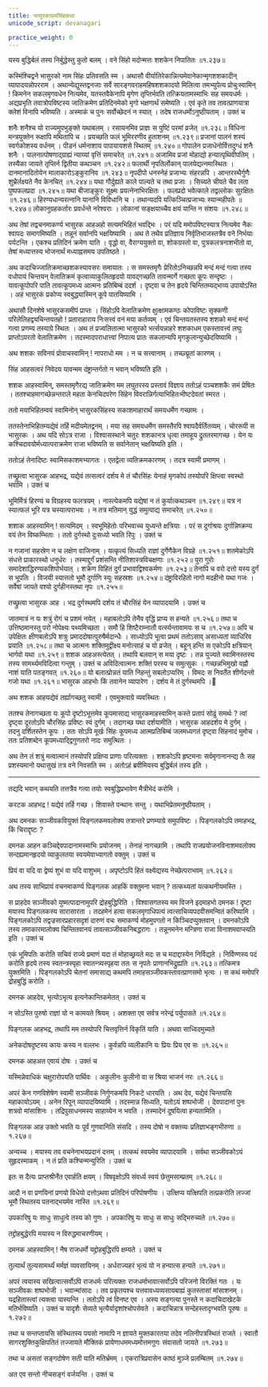 ```yaml
---
title: भासुरकाख्यसिंहकथा
unicode_script: devanagari

practice_weight: 0
---
```


यस्य बुद्धिर्बलं तस्य निर्बुद्धेस्तु कुतो बलम् ।
वने सिंहो मदोन्मत्तः शशकेन निपातितः ॥१.२३७॥

कस्मिंश्चिद्वने भासुरको नाम सिंहः प्रतिवसति स्म । अथासौ वीर्यातिरेकान्नित्यमेवानेकान्मृगशशकादीन् व्यापादयन्नोपरराम । अथान्येद्युस्तद्वनजाः सर्वे सारङ्गवराहमहिषशशकादयो मिलित्वा तमभ्युपेत्य प्रोचुःस्वामिन् ! किमनेन सकलमृगवधेन नित्यमेव, यतस्तवैकेनापि मृगेण तृप्तिर्भवति तत्क्रियतामस्माभिः सह समयधर्मः । अद्यप्रभृति तवात्रोपविष्टस्य जातिक्रमेण प्रतिदिनमेको मृगो भक्षणार्थं समेष्यति । एवं कृते तव तावत्प्राणयात्रा क्लेशं विनापि भविष्यति । अस्माकं च पुनः सर्वोच्छेदनं न स्यात् । तदेष राजधर्मोऽनुष्ठीयताम् । उक्तं
च

शनैः शनैश्च यो राज्यमुपभुङ्क्ते यथाबलम् ।
रसायनमिव प्राज्ञः स पुष्टिं परमां व्रजेत् ॥१.२३८॥
विधिना मन्त्रयुक्तेन रूक्षापि मथितापि च ।
प्रयच्छति फलं भूमिररणीव हुताशनम् ॥१.२३९॥
प्रजानां पालनं शस्यं स्वर्गकोशस्य वर्धनम् ।
पीडनं धर्मनाशाय पापायायशसे स्थितम् ॥१.२४०॥
गोपालेन प्रजाधेनोर्वित्तदुग्धं शनैः शनैः ।
पालनात्पोषणाद्ग्राह्यं न्याय्यां वृत्तिं समाचरेत् ॥१.२४१॥
अजामिव प्रजां मोहाद्यो हन्यात्पृथिवीपतिम् ।
तस्यैका जायते तृप्तिर्न द्वितीया कथञ्चन ॥१.२४२॥
फलार्थी नृपतिर्लोकान् पालयेद्यत्नमास्थितः ।
दानमानादितोयेन मालाकारोऽङ्कुरानिव ॥१.२४३॥
नृपदीपो धनस्नेहं प्रजाभ्यः संहरन्नपि ।
आन्तरस्थैर्गुणैः शुभ्रैर्लक्ष्यते नैव केनचित् ॥१.२४४॥
यथा गौर्दुह्यते काले पाल्यते च तथा प्रजाः ।
सिच्यते चीयते चैव लता पुष्पफलप्रदा ॥१.२४५॥
यथा बीजाङ्कुरः सूक्ष्मः प्रयत्नेनाभिरक्षितः ।
फलप्रदो भवेत्काले तद्वल्लोकः सुरक्षितः ॥१.२४६॥
हिरण्यधान्यरत्नानि यानानि विविधानि च ।
तथान्यदपि यत्किञ्चित्प्रजाभ्यः स्यान्महीपतेः ॥१.२४७॥
लोकानुग्रहकर्तारः प्रवर्धन्ते नरेश्वराः ।
लोकानां सङ्क्षयाच्चैव क्षयं यान्ति न संशयः ॥१.२४८॥

अथ तेषां तद्वचनमाकर्ण्य भासुरक आहअहो सत्यमभिहितं भवद्भिः । परं यदि ममोपविष्टस्यात्र नित्यमेव नैकः श्वापदः समागमिष्यति । तन्नूनं सर्वानपि भक्षयिष्यामि । अथ ते तथैव प्रतिज्ञाय निर्वृतिभाजस्तत्रैव वने निर्भयाः पर्यटन्ति । एकश्च प्रतिदिनं क्रमेण याति । वृद्धो वा, वैराग्ययुक्तो वा, शोकग्रस्तो वा, पुत्रकलत्रनाशभीतो वा, तेषां मध्यात्तस्य भोजनार्थं मध्याह्नसमय उपतिष्ठते ।

अथ कदाचिज्जातिक्रमाच्छशकस्यावसरः समायातः । स समस्तमृगैः प्रेरितोऽनिच्छन्नपि मन्दं मन्दं गत्वा तस्य वधोपायं चिन्तयन् वेलातिक्रमं कृत्वाव्याकुलितहृदयो यावद्गच्छति तावन्मार्गे गच्छता कूपः सन्दृष्टः । यावत्कूपोपरि पाति तावत्कूपमध्य आत्मनः प्रतिबिम्बं ददर्श । दृष्ट्वा च तेन हृदये चिन्तितम्यद्भाव्य उपायोऽस्ति । अहं भासुरकं प्रकोप्य स्वबुद्ध्यास्मिन् कूपे पातयिष्यामि ।

अथासौ दिनशेषे भासुरकसमीपं प्राप्तः । सिंहोऽपि वेलातिक्रमेण क्षुत्क्षामकण्ठः कोपाविष्टः सृक्कणी परिलेलिहद्व्यचिन्तयतहो ! प्रताराहाराय निःसत्त्वं वनं मया कर्तव्यम् । एवं चिन्तयतस्तस्य शशको मन्दं मन्दं गत्वा प्रणम्य तस्याग्रे स्थितः । अथ तं प्रज्वलितात्मा भासुरको भर्त्सयन्नाहरे शशकाधम एकस्तावत्त्वं लघुः प्राप्तोऽपरतो वेलातिक्रमेण । तदस्मादपराधात्त्वां निपात्य प्रातः सकलान्यपि मृगकुलान्युच्छेदयिष्यामि ।

अथ शशकः सविनयं प्रोवाचस्वामिन् ! नापराधो मम । न च सत्त्वानाम् । तच्छ्य्रूतां कारणम् ।

सिंह आहसत्वरं निवेदय यावन्मम दंष्ट्रान्तर्गतो न भवान् भविष्यति इति ।

शशक आहस्वामिन्, समस्तमृगैरद्य जातिक्रमेण मम लघुतरस्य प्रस्तावं विज्ञाय ततोऽहं पञ्चशशकैः समं प्रेषितः । ततश्चाहमागच्छेन्नन्तराले महता केनचिदपरेण सिंहेन विवरान्निर्गत्याभिहितःभीष्टदेवतां स्मरत ।

ततो मयाभिहितम्वयं स्वामिनोन् भासुरकसिंहस्य सकाशमाहारार्थं समयधर्मेण गच्छामः ।

ततस्तेनाभिहितम्यद्येवं तर्हि मदीयमेतद्वनम् । मया सह समयधर्मेण समस्तैरपि श्वापदैर्वर्तितव्यम् । चोररूपी स भासुरकः । अथ यदि सोऽत्र राजा । विश्वासस्थाने चतुरः शशकानत्र धृत्वा तमाहूय द्रुततरमागच्छ । येन यः कश्चिदावयोर्मध्यात्पराक्रमेण राजा भविष्यति स सर्वानेतान् भक्षयिष्यति इति ।

ततोऽहं तेनादिष्टः स्वामिसकाशमभ्यागतः । एतद्वेला व्यतिक्रमकारणम् । तदत्र स्वामी प्रमाणम् ।

तच्छ्रुत्वा भासुरक आहभद्र, यद्येवं तत्सत्वरं दर्शय मे तं चौरसिंहः येनाहं मृगकोपं तस्योपरि क्षिप्त्वा स्वस्थो भवामि । उक्तं च

भूमिर्मित्रं हिरण्यं च विग्रहस्य फलत्रयम् ।
नास्त्येकमपि यद्येषां न तं कुर्यात्कथञ्चन ॥१.२४९॥
यत्र न स्यात्फलं भूरि यत्र चस्यात्पराभवः ।
न तत्र मतिमान् युद्धं समुत्पाद्य समाचरेत् ॥१.२५०॥

शशाक आहस्वामिन् ! सत्यमिदम् । स्वभूमिहेतोः परिभवाच्च युध्यन्ते क्षत्रियाः । परं स दुर्गाश्रयः दुर्गान्निष्क्रम्य वयं तेन विष्कम्भिताः । ततो दुर्गस्थो दुःसध्यो भवति रिपुः । उक्तं च

न गजानां सहस्रेण न च लक्षेण वाजिनाम् । यत्कृत्यं सिध्यति राज्ञां दुर्गेणैकेन विग्रहे ॥१.२५१॥ शतमेकोऽपि संधत्ते प्राकारस्थो धनुर्धरः । तस्माद्दुर्गं प्रशंसन्ति नीतिशास्त्रविचक्षणाः ॥१.२५२॥ पुरा गुरोः समादेशाद्धिरण्यकशिपोर्भयात् । शक्रेण विहितं दुर्गं प्रभावाद्विश्वकर्मणः ॥१.२५३॥ तेनापि च वरो दत्तो यस्य दुर्गं स भूपतिः । विजयी स्यात्ततो भूमौ दुर्गाणि स्युः सहस्रशः ॥१.२५४॥ दंष्ट्राविरहितो नागो मदहीनो यथा गजः । सर्वेषां जायते वश्यो दुर्गहीनस्तथा नृपः ॥१.२५५॥

तच्छ्रुत्वा भासुरक आह । भद्र दुर्गस्थमपि दर्शय तं चौरसिंहं येन व्यापादयामि । उक्तं च

जातमात्रं न यः शत्रुं रोगं च प्रशमं नयेत् । महाबलोऽपि तेनैव वृद्धिं प्राप्य स हन्यते ॥१.२५६॥
तथा च
उत्तिष्ठमानस्तु परो नोपेक्ष्यः पथ्यमिच्छता । समौ हि शिष्टैराम्नातौ वर्त्स्यन्तावामयः स च ॥१.२५७॥
अपि च
उपेक्षितः क्षीणबलोऽपि शत्रुः प्रमाददोषात्पुरुषैर्मदान्धैः । साध्योऽपि भूत्वा प्रथमं ततोऽसाव्
असाध्यतां व्याधिरिव प्रयाति ॥१.२५८॥
तथा च
आत्मनः शक्तिमुद्वीक्ष्य मनोत्साहं च यो व्रजेत् । बहून् हन्ति स एकोऽपि क्षत्रियान् भार्गवो यथा ॥१.२५९॥
शशक आहअस्त्येतत् । तथापि बलवान् स मया दृष्टः । तन्न युज्यते स्वामिनस्तस्य तस्य सामर्थ्यमविदित्वा गन्तुम् । उक्तं च
अविदित्वात्मनः शक्तिं परस्य च समुत्सुकः । गच्छन्नभिमुखो वह्नौ नाशं याति पतङ्गवत् ॥१.२६०॥ यो बलात्प्रोन्नतं याति निहन्तुं सबलोऽप्यरिम् । विमदः स निवर्तेत शीर्णदन्तो गजो यथा ॥१.२६१॥
भासुरक आहभोः किं तवानेन व्यापारेण । दर्शय मे तं दुर्गस्थमपि ।

अथ शशक आहयद्येवं तर्ह्यागच्छतु स्वामी । एवमुक्त्वाग्रे व्यवस्थितः ।

ततश्च तेनागच्छता यः कूपो दृष्टोऽभूत्तमेव कूपमासाद्य भासुरकमाहस्वामिन् कस्ते प्रतापं सोढुं समर्थः ? त्वां दृष्ट्वा दूरतोऽपि चौरसिंहः प्रविष्टः स्वं दुर्गम् । तदागच्छ यथा दर्शयामीति ।  भासुरक आहदर्शय मे दुर्गम् । तदनु दर्शितस्तेन कूपः । ततः सोऽपि मूर्खः सिंहः कूपमध्य आत्मप्रतिबिम्बं जलमध्यगतं दृष्ट्वा सिंहनादं मुमोच । ततः प्रतिशब्देन कूपमध्याद्द्विगुणतरो नादः समुत्थितः ।

अथ तेन तं शत्रुं मत्वात्मानं तस्योपरि प्रक्षिप्य प्राणाः परित्यक्ताः । शशकोऽपि हृष्टमनाः सर्वमृगानानन्द्य तैः सह प्रशस्यमानो यथासुखं तत्र वने निवसति स्म । अतोऽहं ब्रवीमियस्य बुद्धिर्बलं तस्य इति ।


***********************************************************************


तद्यदि भवान् कथयति तत्तत्रैव गत्वा तयोः स्वबुद्धिप्रभावेण मैत्रीभेदं करोमि ।

करटक आहभद्र ! यद्येवं तर्हि गच्छ । शिवास्ते पन्थानः सन्तु । यथाभिप्रेतमनुष्ठीयताम् ।

अथ दमनकः सञ्जीवकवियुक्तं पिङ्गलकमवलोक्य तत्रान्तरे प्रणम्याग्रे समुपविष्टः । पिङ्गलकोऽपि तमाहभद्र, किं चिराद्दृष्टः ?

दमनक आहन कञ्चिद्देवपादानामस्माभिः प्रयोजनम् । तेनाहं नागच्छामि । तथापि राजप्रयोजनविनाशमवलोक्य सन्दह्यमानहृदयो व्याकुलतया स्वयमेवाभ्यागतो वक्तुम् । उक्तं च

प्रियं वा यदि वा द्वेष्यं शुभं वा यदि वाशुभम् ।
अपृष्टोऽपि हितं वक्ष्येद्यस्य नेच्छेत्पराभवम् ॥१.२६२॥

अथ तस्य साभिप्रायं वचनमाकर्ण्य पिङ्गलक आहकिं वक्तुमना भवान् ? तत्कथ्यतां यत्कथनीयमस्ति ।

स प्राहदेव सञ्जीवको युष्मत्पादानामुपरि द्रोहबुद्धिरिति । विश्वासगतस्य मम विजने इदमाहभो दमनक ! दृष्टा मयास्य पिङ्गलकस्य सारासारता । तदहमेनं हत्वा सकलमृगाधिपत्यं त्वत्साचिव्यपदवीसमन्वितं करिष्यामि । पिङ्गलकोऽपि तद्वज्रसारप्रहारसदृशं दारुणं वचः समाकर्ण्य मोहमुपगतो न किञ्चिदप्युक्तवान् । दमनकोऽपि तस्य तमाकारमालोक्य चिन्तितवानयं तावत्सञ्जीवकनिबद्धरागः । तन्नूनमनेन मन्त्रिणा राजा विनाशमवाप्स्यति इति । उक्तं च

एकं भूमिपतिः करोति सचिवं राज्ये प्रमाणं यदा तं मोहाच्छ्रयते मदः स च मदाद्दास्येन निर्विद्यते ।
निर्विण्णस्य पदं करोति हृदये तस्य स्वतन्त्रस्पृहा स्वातन्त्र्यस्पृहया ततः स नृपतेः प्राणानभिद्रुह्यति ॥१.२६३॥
तत्किमत्र युक्तमिति । पिङ्गलकोऽपि चेतनां समासाद्य कथमपि तमाहसञ्जीवकस्तावत्प्राणसमो भृत्यः । स कथं ममोपरि द्रोहबुद्धिं करोति ।

दमनक आहदेव, भृत्योऽभृत्य इत्यनेकान्तिकमेतत् । उक्तं च

न सोऽस्ति पुरुषो राज्ञां यो न कामयते श्रियम् ।
अशक्ता एव सर्वत्र नरेन्द्रं पर्युपासते ॥१.२६४॥

पिङ्गलक आहभद्र, तथापि मम तस्योपरि चित्तवृत्तिर्न विकृतिं याति । अथवा साध्विदमुच्यते

अनेकदोषदुष्टस्य कायः कस्य न वल्लभः ।
कुर्वन्नपि व्यलीकानि यः प्रियः प्रिय एव सः ॥१.२६५॥

दमनक आहअत एवायं दोषः । उक्तं च

यस्मिन्नेवाधिकं चक्षुरारोपयति पार्थिवः ।
अकुलीनः कुलीनो वा स श्रिया भाजनं नरः ॥१.२६६॥

अपरं केन गणविशेषेण स्वामी सञ्जीवकं निर्गुणकमपि निकटे धारयति । अथ देव, यद्येवं चिन्तयसि महाकायोऽयम् । अनेन रिपून् व्यापादयिष्यामि । तदस्मान्न सिध्यति, यतोऽयं शष्पभोजी । देवपादानां पुनः शत्रवो मांसाशिनः । तद्रिपुसाधनमस्य साहाय्येन न भवति । तस्मादेनं दूषयित्वा हन्यतामिति ।

पिङ्गलक आह
उक्तो भवति यः पूर्वं गुणवानिति संसदि ।
तस्य दोषो न वक्तव्यः प्रतिज्ञाभङ्गभीरुणा ॥१.२६७॥

अन्यच्च । मयास्य तव वचनेनाभयप्रदानं दत्तम् । तत्कथं स्वयमेव व्यापादयामि । सर्वथा सञ्जीवकोऽयं सुहृदस्माकम् । न तं प्रति कश्चिन्मन्युरिति । उक्तं च

इतः स दैत्यः प्राप्तश्रीर्नेत एवार्हति क्षयम् ।
विषवृक्षोऽपि संवर्ध्य स्वयं छेत्तुमसाम्प्रतम् ॥१.२६८॥

आदौ न वा प्रणयिनां प्रणयो विधेयो
दत्तोऽथवा प्रतिदिनं परिपोषणीयः ।
उत्क्षिप्य यत्क्षिपति तत्प्रकरोति लज्जां
भूमौ स्थितस्य पतनाद्भयमेव नास्ति ॥१.२६९॥

उपकारिषु यः साधुः साधुत्वे तस्य को गुणः ।
अपकारिषु यः साधुः स साधुः सद्भिरुच्यते ॥१.२७०॥

तद्द्रोहबुद्धेरपि मयास्य न विरुद्धमाचरणीयम् ।

दमनक आहस्वामिन् ! नैष राजधर्मो यद्द्रोहबुद्धिरपि क्षम्यते । उक्तं च

तुल्यार्थं तुल्यसामर्थ्यं मर्मज्ञं व्यवसायिनम् ।
अर्धराज्यहरं भृत्यं यो न हन्यात्स हन्यते ॥१.२७१॥

अपरं त्वयास्य सखित्वात्सर्वोऽपि राजधर्मः परित्यक्तः राजधर्माभावात्सर्वोऽपि परिजनो विरक्तिं गतः । यः सञ्जीवकः शष्पभोजी । भवान्मांसादः । तव प्रकृतयश्च यत्तवावध्यव्यसायबाह्यं कुतस्तासां मांसाशनम् । यद्रहितास्त्वां त्यक्त्वा यास्यन्ति । ततोऽपि त्वं विनष्ट एव । अस्य सङ्गत्या पुनस्ते न कदाचिदाखेटके मतिर्भविष्यति । उक्तं च
यादृशैः सेव्यते भृत्यैर्यादृशांश्चोपसेवते ।
कदाचिन्नात्र सन्देहस्तादृग्भवति पूरुषः ॥१.२७२॥

तथा च
सन्तप्तायसि संस्थितस्य पयसो नामापि न ज्ञायते
मुक्तकारतया तदेव नलिनीपत्रस्थितं राजते ।
स्वातौ सागरशुक्तिकुक्षिपतितं तज्जायते मौक्तिकं
प्रायेणाधममध्यमोत्तमगुणः संवासतो जायते ॥१.२७३॥

तथा च
असतां सङ्गदोषेण सती याति मतिर्भ्रमम् ।
एकरात्रिप्रवासेन काष्ठं मुञ्जे प्रलम्बितम् ॥१.२७४॥

अत एव सन्तो नीचसङ्गं वर्जयन्ति । उक्तं च
